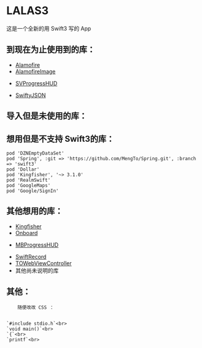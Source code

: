 # LALAS3
这是一个全新的用 Swift3 写的 App

## 到现在为止使用到的库：
- [Alamofire](https://github.com/Alamofire/Alamofire)
- [AlamofireImage](https://github.com/Alamofire/AlamofireImage)
* [SVProgressHUD](https://github.com/SVProgressHUD/SVProgressHUD)
- [SwiftyJSON](https://github.com/SwiftyJSON/SwiftyJSON)
## 导入但是未使用的库：

## 想用但是不支持 Swift3的库：
    pod 'DZNEmptyDataSet'
    pod 'Spring', :git => 'https://github.com/MengTo/Spring.git', :branch => 'swift3'
    pod 'Dollar'
    pod 'Kingfisher', '~> 3.1.0'
    pod 'RealmSwift'
    pod 'GoogleMaps'
    pod 'Google/SignIn'

## 其他想用的库：
* [Kingfisher](https://github.com/onevcat/Kingfisher)
* [Onboard](https://github.com/mamaral/Onboard)
- [MBProgressHUD](https://github.com/jdg/MBProgressHUD)
* [SwiftRecord](https://github.com/arkverse/SwiftRecord)
* [TOWebViewController](https://github.com/TimOliver/TOWebViewController)
* 其他尚未说明的库

## 其他：
        随便改改 CSS ：


 	`#include stdio.h`<br>
 	`void main()`<br>
 	`{`<br>
	`printf`<br>

